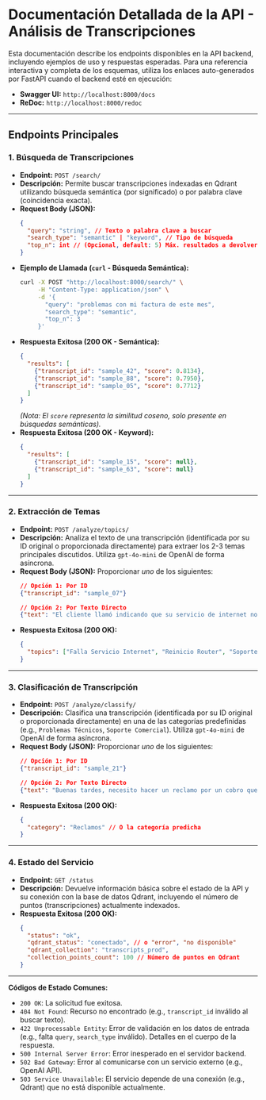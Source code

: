 # Documentación Detallada de la API - Análisis de Transcripciones

Esta documentación describe los endpoints disponibles en la API backend, incluyendo ejemplos de uso y respuestas esperadas. Para una referencia interactiva y completa de los esquemas, utiliza los enlaces auto-generados por FastAPI cuando el backend esté en ejecución:

*   **Swagger UI:** `http://localhost:8000/docs`
*   **ReDoc:** `http://localhost:8000/redoc`

---

## Endpoints Principales

### 1. Búsqueda de Transcripciones

*   **Endpoint:** `POST /search/`
*   **Descripción:** Permite buscar transcripciones indexadas en Qdrant utilizando búsqueda semántica (por significado) o por palabra clave (coincidencia exacta).
*   **Request Body (JSON):**
    ```json
    {
      "query": "string", // Texto o palabra clave a buscar
      "search_type": "semantic" | "keyword", // Tipo de búsqueda
      "top_n": int // (Opcional, default: 5) Máx. resultados a devolver (1-20)
    }
    ```
*   **Ejemplo de Llamada (`curl` - Búsqueda Semántica):**
    ```bash
    curl -X POST "http://localhost:8000/search/" \
         -H "Content-Type: application/json" \
         -d '{
           "query": "problemas con mi factura de este mes",
           "search_type": "semantic",
           "top_n": 3
         }'
    ```
*   **Respuesta Exitosa (200 OK - Semántica):**
    ```json
    {
      "results": [
        {"transcript_id": "sample_42", "score": 0.8134},
        {"transcript_id": "sample_88", "score": 0.7950},
        {"transcript_id": "sample_05", "score": 0.7712}
      ]
    }
    ```
    *(Nota: El `score` representa la similitud coseno, solo presente en búsquedas semánticas).*
*   **Respuesta Exitosa (200 OK - Keyword):**
    ```json
    {
      "results": [
        {"transcript_id": "sample_15", "score": null},
        {"transcript_id": "sample_63", "score": null}
      ]
    }
    ```

---

### 2. Extracción de Temas

*   **Endpoint:** `POST /analyze/topics/`
*   **Descripción:** Analiza el texto de una transcripción (identificada por su ID original o proporcionada directamente) para extraer los 2-3 temas principales discutidos. Utiliza `gpt-4o-mini` de OpenAI de forma asíncrona.
*   **Request Body (JSON):** Proporcionar *uno* de los siguientes:
    ```json
    // Opción 1: Por ID
    {"transcript_id": "sample_07"}

    // Opción 2: Por Texto Directo
    {"text": "El cliente llamó indicando que su servicio de internet no funciona desde ayer, probó reiniciando el router sin éxito."}
    ```
*   **Respuesta Exitosa (200 OK):**
    ```json
    {
      "topics": ["Falla Servicio Internet", "Reinicio Router", "Soporte Técnico"]
    }
    ```

---

### 3. Clasificación de Transcripción

*   **Endpoint:** `POST /analyze/classify/`
*   **Descripción:** Clasifica una transcripción (identificada por su ID original o proporcionada directamente) en una de las categorías predefinidas (e.g., `Problemas Técnicos`, `Soporte Comercial`). Utiliza `gpt-4o-mini` de OpenAI de forma asíncrona.
*   **Request Body (JSON):** Proporcionar *uno* de los siguientes:
    ```json
    // Opción 1: Por ID
    {"transcript_id": "sample_21"}

    // Opción 2: Por Texto Directo
    {"text": "Buenas tardes, necesito hacer un reclamo por un cobro que no reconozco en mi boleta."}
    ```
*   **Respuesta Exitosa (200 OK):**
    ```json
    {
      "category": "Reclamos" // O la categoría predicha
    }
    ```

---

### 4. Estado del Servicio

*   **Endpoint:** `GET /status`
*   **Descripción:** Devuelve información básica sobre el estado de la API y su conexión con la base de datos Qdrant, incluyendo el número de puntos (transcripciones) actualmente indexados.
*   **Respuesta Exitosa (200 OK):**
    ```json
    {
      "status": "ok",
      "qdrant_status": "conectado", // o "error", "no disponible"
      "qdrant_collection": "transcripts_prod",
      "collection_points_count": 100 // Número de puntos en Qdrant
    }
    ```

---

**Códigos de Estado Comunes:**

*   `200 OK`: La solicitud fue exitosa.
*   `404 Not Found`: Recurso no encontrado (e.g., `transcript_id` inválido al buscar texto).
*   `422 Unprocessable Entity`: Error de validación en los datos de entrada (e.g., falta `query`, `search_type` inválido). Detalles en el cuerpo de la respuesta.
*   `500 Internal Server Error`: Error inesperado en el servidor backend.
*   `502 Bad Gateway`: Error al comunicarse con un servicio externo (e.g., OpenAI API).
*   `503 Service Unavailable`: El servicio depende de una conexión (e.g., Qdrant) que no está disponible actualmente.